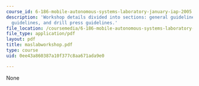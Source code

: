 ```yaml
---
course_id: 6-186-mobile-autonomous-systems-laboratory-january-iap-2005
description: 'Workshop details divided into sections: general guidelines, scroll saw
  guidelines, and drill press guidelines.'
file_location: /coursemedia/6-186-mobile-autonomous-systems-laboratory-january-iap-2005/0ee43a860387a10f377c8aa671ada9e0_maslabworkshop.pdf
file_type: application/pdf
layout: pdf
title: maslabworkshop.pdf
type: course
uid: 0ee43a860387a10f377c8aa671ada9e0

---
```

None